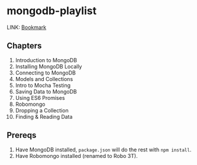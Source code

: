 # mongodb-playlist

LINK: [Bookmark](https://www.youtube.com/watch?v=fUT4z1eQ6kM&list=PL4cUxeGkcC9jpvoYriLI0bY8DOgWZfi6u&index=10)

## Chapters

1. Introduction to MongoDB
2. Installing MongoDB Locally
3. Connecting to MongoDB
4. Models and Collections
5. Intro to Mocha Testing
6. Saving Data to MongoDB
7. Using ES6 Promises
8. Robomongo
9. Dropping a Collection
10. Finding & Reading Data

## Prereqs

1. Have MongoDB installed, `package.json` will do the rest with `npm install`.
2. Have Robomongo installed (renamed to Robo 3T).
